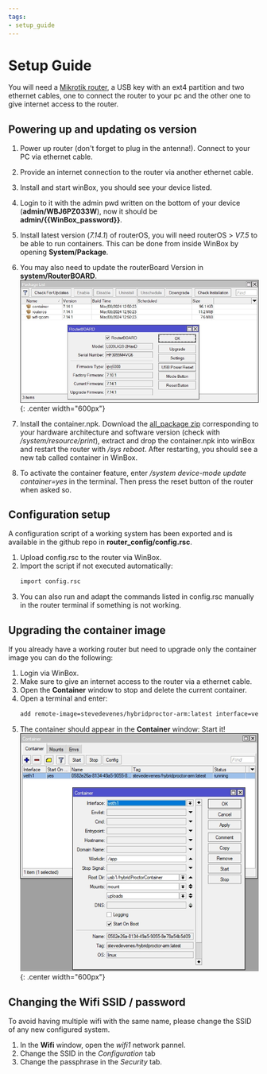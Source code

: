 ```yaml
---
tags:
- setup_guide
---
```


# Setup Guide

You will need a [Mikrotik router](../../router/index.md), a USB key with an ext4 partition and two ethernet cables, one to connect the router to your pc and the other one to give internet access to the router.

## Powering up and updating os version

1. Power up router (don't forget to plug in the antenna!). Connect to your PC via ethernet cable.
1. Provide an internet connection to the router via another ethernet cable. 
1. Install and start winBox, you should see your device listed.
1. Login to it with the admin pwd written on the bottom of your device (**admin/WBJ6PZ033W**), now it should be **admin/{{WinBox_password}}**.
1. Install latest version (*7.14.1*) of routerOS, you will need routerOS > *V7.5* to be able to run containers. This can be done from inside WinBox by opening **System/Package**.
1. You may also need to update the routerBoard Version in **system/RouterBOARD**.
    ![](../../img/routeros_packages.jpg){: .center width="600px"}

1. Install the container.npk. Download the [all_package zip](https://mikrotik.com/download) corresponding to your hardware architecture and software version (check with */system/resource/print*), extract and drop the container.npk into winBox and restart the router with */sys reboot*. After restarting, you should see a new tab called container in WinBox.
1. To activate the container feature, enter */system device-mode update container=yes* in the terminal. Then press the reset button of the router when asked so.

## Configuration setup

A configuration script of a working system has been exported and is available in the github repo in **router_config/config.rsc**.

1. Upload config.rsc to the router via WinBox.
2. Import the script if not executed automatically:
    ```bash
    import config.rsc
    ```
3. You can also run and adapt the commands listed in config.rsc manually in the router terminal if something is not working.

## Upgrading the container image

If you already have a working router but need to upgrade only the container image you can do the following:

1. Login via WinBox.
1. Make sure to give an internet access to the router via a ethernet cable.
1. Open the **Container** window to stop and delete the current container.
1. Open a terminal and enter:
    ```bash
    add remote-image=stevedevenes/hybridproctor-arm:latest interface=veth1 root-dir=usb1/hybridProctorContainer start-on-boot=yes mounts=mount,uploads
    ```
1. The container should appear in the **Container** window: Start it!
    ![](../../img/container_config.jpg){: .center width="600px"}


## Changing the Wifi SSID / password
To avoid having multiple wifi with the same name, please change the SSID of any new configured system.

1. In the **Wifi** window, open the *wifi1* network pannel.
1. Change the SSID in the *Configuration* tab
1. Change the passphrase in the *Security* tab.
